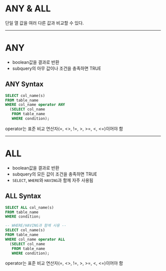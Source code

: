 # ANY & ALL
단일 열 값을 여러 다른 값과 비교할 수 있다.

* * *

# ANY
* boolean값을 결과로 반환
* subquery의 아무 값이나 조건을 충족하면 TRUE

## ANY Syntax
```sql
SELECT col_name(s)
FROM table_name
WHERE col_name operator ANY
  (SELECT col_name
   FROM table_name
   WHERE condition);
```
operator는 표준 비교 연산자(=, <>, !=, >, >=, <, <=)이어야 함

* * *

# ALL
* boolean값을 결과로 반환
* subquery의 모든 값이 조건을 충족하면 TRUE
* `SELECT`, `WHERE`와 `HAVING`과 함께 자주 사용됨

## ALL Syntax
```sql
SELECT ALL col_name(s)
FROM table_name
WHERE condition;
```
```sql
-- WHERE/HAVING과 함께 사용 --
SELECT col_name(s)
FROM table_name
WHERE col_name operator ALL
  (SELECT col_name
   FROM table_name
   WHERE condition);
```
operator는 표준 비교 연산자(=, <>, !=, >, >=, <, <=)이어야 함
